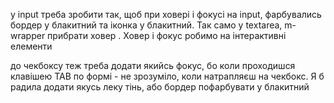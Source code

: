 у input треба зробити так, щоб при ховері і фокусі на input, фарбувались бордер у блакитний та іконка у блакитний. Так само у textarea, m-wrapper прибрати ховер . Ховер і фокус робимо на інтерактивні елементи

до чекбоксу теж треба додати якийсь фокус, бо коли проходишся клавішею TAB по формі - не зрозуміло, коли натрапляєш на чекбокс. Я б радила додати якусь леку тінь, або бордер пофарбувати у блакитний
